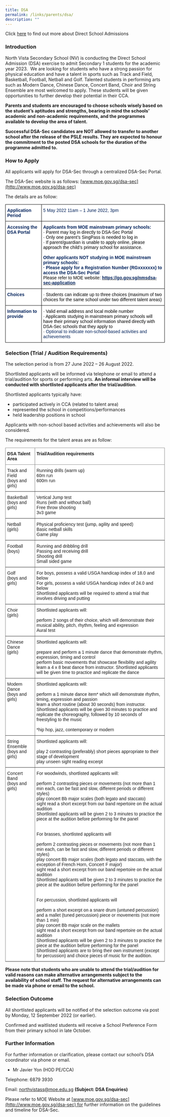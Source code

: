 ```yaml
---
title: DSA
permalink: /links/parents/dsa/
description: ""
---
```


Click [here](https://www.moe.gov.sg/secondary/dsa) to find out more about Direct School Admissions

### Introduction

North Vista Secondary School (NV) is conducting the Direct School Admission (DSA) exercise to admit Secondary 1 students for the academic year 2023.  We are looking for students who have a strong passion for physical education and have a talent in sports such as Track and Field, Basketball, Football, Netball and Golf. Talented students in performing arts such as Modern Dance, Chinese Dance, Concert Band, Choir and String Ensemble are most welcomed to apply. These students will be given opportunities to further develop their potential in their CCA.  

**Parents and students are encouraged to choose schools wisely based on the student’s aptitudes and strengths, bearing in mind the schools’ academic and non-academic requirements, and the programmes available to develop the area of talent.**  

**Successful DSA-Sec candidates are NOT allowed to transfer to another school after the release of the PSLE results. They are expected to honour the commitment to the posted DSA schools for the duration of the programme admitted to.**

### How to Apply

All applicants will apply for DSA-Sec through a centralized DSA-Sec Portal.

 
The DSA-Sec website is as follows: [](https://beta.moe.gov.sg/secondary/dsa/)[](https://beta.moe.gov.sg/secondary/dsa/)[www.moe.gov.sg/dsa-sec](http://www.moe.gov.sg/dsa-sec)  

The details are as follow:

<style type="text/css">
.tg  {border-collapse:collapse;border-spacing:0;}
.tg td{border-color:black;border-style:solid;border-width:1px;font-family:Arial, sans-serif;font-size:14px;
  overflow:hidden;padding:10px 5px;word-break:normal;}
.tg th{border-color:black;border-style:solid;border-width:1px;font-family:Arial, sans-serif;font-size:14px;
  font-weight:normal;overflow:hidden;padding:10px 5px;word-break:normal;}
.tg .tg-waxv{background-color:#FFF;color:#02225B;text-align:left;vertical-align:top}
.tg .tg-tfu4{background-color:#FFF;color:#02225B;font-weight:bold;text-align:left;vertical-align:top}
</style>
<table class="tg">
<thead>
  <tr>
    <th class="tg-tfu4">Application Period</th>
    <th class="tg-waxv">5 May 2022 11am – 1 June 2022, 3pm</th>
  </tr>
</thead>
<tbody>
  <tr>
    <td class="tg-tfu4">Accessing the DSA Portal</td>
    <td class="tg-tfu4">Applicants from MOE mainstream primary schools:<br><span style="font-weight:normal;color:black">·</span>         <span style="font-weight:normal;color:black">Parent may log in directly to DSA-Sec Portal</span><br><span style="font-weight:normal;color:black">·</span>         <span style="font-weight:normal;color:black">Only one parent’s SingPass is needed to log in</span><br><span style="font-weight:normal;color:black">·</span>         <span style="font-weight:normal;color:black">If parent/guardian is unable to apply online, please approach the child’s primary school for assistance.</span><br><br>Other applicants NOT studying in MOE mainstream primary schools:<br>·         Please apply for a Registration Number (RGxxxxxxx) to access the DSA-Sec Portal<br><span style="font-weight:normal;color:black">Please refer to MOE website: </span><a href="https://go.gov.sg/nmsdsa-sec-application"><span style="text-decoration:none;color:#02225B">https://go.gov.sg/nmsdsa-sec-application</span></a></td>
  </tr>
  <tr>
    <td class="tg-tfu4">Choices</td>
    <td class="tg-waxv"><span style="font-weight:normal;color:black">·</span>         <span style="font-weight:normal;color:black">Students can indicate up to three choices (maximum of two choices for the same school under two different talent areas)  </span></td>
  </tr>
  <tr>
    <td class="tg-tfu4">Information to provide</td>
    <td class="tg-waxv"><span style="font-weight:normal;color:black">·</span>         <span style="font-weight:normal;color:black">Valid email address and local mobile number</span><br><span style="font-weight:normal;color:black">·</span>         <span style="font-weight:normal;color:black">Applicants studying in mainstream primary schools will have their primary school information shared directly with DSA-Sec schools that they apply to</span><br><span style="font-weight:normal;color:black">·</span>         Optional to indicate non-school-based activities and achievements</td>
  </tr>
</tbody>
</table>

### Selection (Trial / Audition Requirements)

The selection period is from 27 June 2022 – 26 August 2022.

Shortlisted applicants will be informed via telephone or email to attend a trial/audition for sports or performing arts. **An informal interview will be conducted with shortlisted applicants after the trial/audition**.

Shortlisted applicants typically have:  

* participated actively in CCA (related to talent area)
* represented the school in competitions/performances
* held leadership positions in school

Applicants with non-school based activities and achievements will also be considered. 

The requirements for the talent areas are as follow:

<style type="text/css">
.tg  {border-collapse:collapse;border-spacing:0;}
.tg td{border-color:black;border-style:solid;border-width:1px;font-family:Arial, sans-serif;font-size:14px;
  overflow:hidden;padding:10px 5px;word-break:normal;}
.tg th{border-color:black;border-style:solid;border-width:1px;font-family:Arial, sans-serif;font-size:14px;
  font-weight:normal;overflow:hidden;padding:10px 5px;word-break:normal;}
.tg .tg-jxgv{background-color:#FFF;border-color:inherit;text-align:left;vertical-align:top}
.tg .tg-pdeq{background-color:#FFF;border-color:inherit;font-weight:bold;text-align:left;vertical-align:top}
</style>
<table class="tg">
<thead>
  <tr>
    <th class="tg-pdeq">DSA Talent Area</th>
    <th class="tg-pdeq">Trial/Audition requirements  </th>
  </tr>
</thead>
<tbody>
  <tr>
    <td class="tg-jxgv">Track and Field<br>(boys and girls)</td>
    <td class="tg-jxgv">Running drills (warm up)<br>60m run<br>600m run</td>
  </tr>
  <tr>
    <td class="tg-jxgv">Basketball<br>(boys and girls) </td>
    <td class="tg-jxgv">Vertical Jump test<br>Runs (with and without ball)<br>Free throw shooting<br>3v3 game</td>
  </tr>
  <tr>
    <td class="tg-jxgv">Netball <br><span style="background-color:initial">(girls)</span></td>
    <td class="tg-jxgv">Physical proficiency test (jump, agility and speed)<br>Basic netball skills<br>Game play </td>
  </tr>
  <tr>
    <td class="tg-jxgv">Football <br><span style="background-color:initial">(boys)</span></td>
    <td class="tg-jxgv">Running and dribbling drill<br>Passing and receiving drill<br>Shooting drill<br>Small sided game</td>
  </tr>
  <tr>
    <td class="tg-jxgv">Golf <br><span style="background-color:initial">(boys and girls)</span><br></td>
    <td class="tg-jxgv">For boys, possess a valid USGA handicap index of 18.0 and below<br>For girls, possess a valid USGA handicap index of 24.0 and below<br>Shortlisted applicants will be required to attend a trial that involves driving and putting <br></td>
  </tr>
  <tr>
    <td class="tg-jxgv">Choir <br><span style="background-color:initial">(girls)</span></td>
    <td class="tg-jxgv">Shortlisted applicants will:<br><br>perform 2 songs of their choice, which will demonstrate their musical ability, pitch, rhythm, feeling and expression<br>Aural test</td>
  </tr>
  <tr>
    <td class="tg-jxgv">Chinese Dance<br>(girls)</td>
    <td class="tg-jxgv">Shortlisted applicants will:<br><br>prepare and perform a 1 minute dance that demonstrate rhythm, expression, timing and control<br>perform basic movements that showcase flexibility and agility<br>learn a 4 x 8 beat dance from instructor. Shortlisted applicants will be given time to practice and replicate the dance</td>
  </tr>
  <tr>
    <td class="tg-jxgv">Modern Dance<br>(boys and girls)</td>
    <td class="tg-jxgv">Shortlisted applicants will:<br><br>perform a 1 minute dance item* which will demonstrate rhythm, timing, expression and passion<br>learn a short routine (about 30 seconds) from instructor. <br>Shortlisted applicants will be given 30 minutes to practice and replicate the choreography, followed by 10 seconds of freestyling to the music<br><br>*hip hop, jazz, contemporary or modern</td>
  </tr>
  <tr>
    <td class="tg-jxgv">String Ensemble<br>(boys and girls)</td>
    <td class="tg-jxgv">Shortlisted applicants will:<br><br>play 2 contrasting (preferably) short pieces appropriate to their stage of development<br>play unseen sight reading excerpt</td>
  </tr>
  <tr>
    <td class="tg-jxgv">Concert Band<br>(boys and girls)</td>
    <td class="tg-jxgv">For woodwinds, shortlisted applicants will:  <br><br>perform 2 contrasting pieces or movements (not more than 1 min each, can be fast and slow, different periods or different styles)<br>play concert Bb major scales (both legato and staccato)<br>sight read a short excerpt from our band repertoire on the actual audition<br>Shortlisted applicants will be given 2 to 3 minutes to practice the piece at the audition before performing for the panel<br><br><br>For brasses, shortlisted applicants will<br><br>perform 2 contrasting pieces or movements (not more than 1 min each, can be fast and slow, different periods or different styles)<br>play concert Bb major scales (both legato and staccato, with the exception of French Horn, Concert F major)<br>sight read a short excerpt from our band repertoire on the actual audition<br>Shortlisted applicants will be given 2 to 3 minutes to practice the piece at the audition before performing for the panel<br><br><br>For percussion, shortlisted applicants will<br><br>perform a short excerpt on a snare drum (untuned percussion) and a mallet (tuned percussion) piece or movements (not more than 1 min)<br>play concert Bb major scale on the mallets<br>sight read a short excerpt from our band repertoire on the actual audition  <br>Shortlisted applicants will be given 2 to 3 minutes to practice the piece at the audition before performing for the panel<br>Shortlisted applicants are to bring their own instrument (except for percussion) and choice pieces of music for the audition.</td>
  </tr>
</tbody>
</table>

**Please note that students who are unable to attend the trial/audition for valid reasons can make alternative arrangements subject to the availability of school staff. The request for alternative arrangements can be made via phone or email to the school.**

### Selection Outcome

All shortlisted applicants will be notified of the selection outcome via post by Monday, 12 September 2022 (or earlier).  

Confirmed and waitlisted students will receive a School Preference Form from their primary school in late October.

### Further Information

For further information or clarification, please contact our school’s DSA coordinator via phone or email.

*   Mr Javier Yon (HOD PE/CCA)

Telephone: 6879 3930      

Email: [northvistass@moe.edu.sg](mailto:northvistass@moe.edu.sg) **(Subject: DSA Enquiries)**

Please refer to MOE Website at [www.moe.gov.sg/dsa-sec](http://www.moe.gov.sg/dsa-sec) for further information on the guidelines and timeline for DSA-Sec.